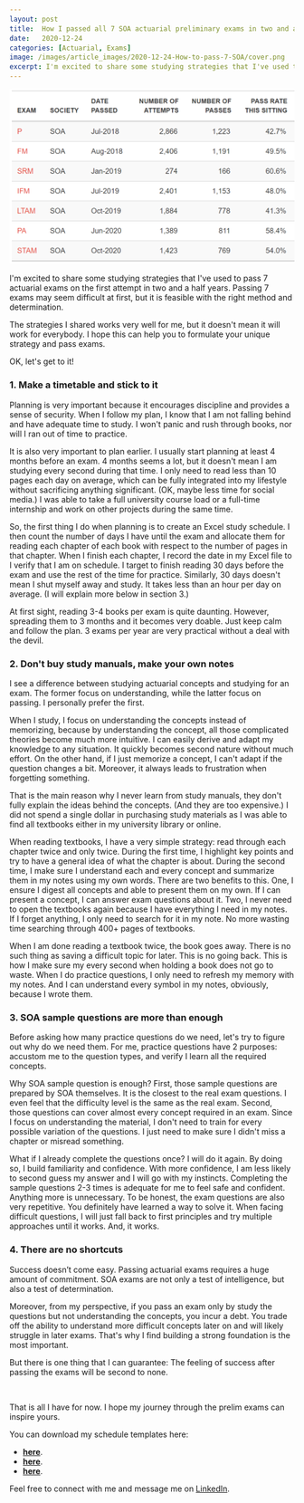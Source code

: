 ```yaml
---
layout: post
title:  How I passed all 7 SOA actuarial preliminary exams in two and a half years
date:   2020-12-24
categories: [Actuarial, Exams]
image: /images/article_images/2020-12-24-How-to-pass-7-SOA/cover.png
excerpt: I'm excited to share some studying strategies that I've used to pass 7 actuarial exams on the first attempt in two and a half years. Passing 7 exams may seem difficult at first, but it is feasible with the right method and determination.
---
```


![Actuarial lookup exam results](/images/article_images/2020-12-24-How-to-pass-7-SOA/cover.png)

I'm excited to share some studying strategies that I've used to pass 7 actuarial exams on the first attempt in two and a half years.
Passing 7 exams may seem difficult at first, but it is feasible with the right method and determination.

The strategies I shared works very well for me, but it doesn't mean it will work for everybody.
I hope this can help you to formulate your unique strategy and pass exams.

OK, let's get to it!



### 1. Make a timetable and stick to it

Planning is very important because it encourages discipline and provides a sense of security.
When I follow my plan, I know that I am not falling behind and have adequate time to study.
I won't panic and rush through books, nor will I ran out of time to practice. 

It is also very important to plan earlier.
I usually start planning at least 4 months before an exam.
4 months seems a lot, but it doesn't mean I am studying every second during that time. 
I only need to read less than 10 pages each day on average, which can be fully integrated into my lifestyle without sacrificing anything significant. (OK, maybe less time for social media.)
I was able to take a full university course load or a full-time internship and work on other projects during the same time.

So, the first thing I do when planning is to create an Excel study schedule.
I then count the number of days I have until the exam and allocate them for reading each chapter of each book with respect to the number of pages in that chapter.
When I finish each chapter, I record the date in my Excel file to I verify that I am on schedule.
I target to finish reading 30 days before the exam and use the rest of the time for practice.
Similarly, 30 days doesn't mean I shut myself away and study.
It takes less than an hour per day on average.
(I will explain more below in section 3.)

At first sight, reading 3-4 books per exam is quite daunting.
However, spreading them to 3 months and it becomes very doable.
Just keep calm and follow the plan. 3 exams per year are very practical without a deal with the devil.



### 2. Don't buy study manuals, make your own notes

I see a difference between studying actuarial concepts and studying for an exam.
The former focus on understanding, while the latter focus on passing.
I personally prefer the first.

When I study, I focus on understanding the concepts instead of memorizing, because by understanding the concept, all those complicated theories become much more intuitive.
I can easily derive and adapt my knowledge to any situation. It quickly becomes second nature without much effort.
On the other hand, if I just memorize a concept, I can't adapt if the question changes a bit.
Moreover, it always leads to frustration when forgetting something.

That is the main reason why I never learn from study manuals, they don't fully explain the ideas behind the concepts.
(And they are too expensive.)
I did not spend a single dollar in purchasing study materials as
I was able to find all textbooks either in my university library or online.

When reading textbooks, I have a very simple strategy: read through each chapter twice and only twice.
During the first time, I highlight key points and try to have a general idea of what the chapter is about.
During the second time, I make sure I understand each and every concept and summarize them in my notes using my own words.
There are two benefits to this.
One, I ensure I digest all concepts and able to present them on my own. If I can present a concept, I can answer exam questions about it.
Two, I never need to open the textbooks again because I have everything I need in my notes.
If I forget anything, I only need to search for it in my note. No more wasting time searching through 400+ pages of textbooks.

When I am done reading a textbook twice, the book goes away.
There is no such thing as saving a difficult topic for later. This is no going back.
This is how I make sure my every second when holding a book does not go to waste.
When I do practice questions, I only need to refresh my memory with my notes.
And I can understand every symbol in my notes, obviously, because I wrote them.



### 3. SOA sample questions are more than enough

Before asking how many practice questions do we need, let's try to figure out why do we need them.
For me, practice questions have 2 purposes: accustom me to the question types, and verify I learn all the required concepts.

Why SOA sample question is enough?
First, those sample questions are prepared by SOA themselves. It is the closest to the real exam questions.
I even feel that the difficulty level is the same as the real exam.
Second, those questions can cover almost every concept required in an exam.
Since I focus on understanding the material, I don't need to train for every possible variation of the questions.
I just need to make sure I didn't miss a chapter or misread something.

What if I already complete the questions once? I will do it again.
By doing so, I build familiarity and confidence.
With more confidence, I am less likely to second guess my answer and I will go with my instincts.
Completing the sample questions 2-3 times is adequate for me to feel safe and confident.
Anything more is unnecessary.
To be honest, the exam questions are also very repetitive.
You definitely have learned a way to solve it.
When facing difficult questions, I will just fall back to first principles and try multiple approaches until it works. And, it works.



### 4. There are no shortcuts

Success doesn’t come easy. 
Passing actuarial exams requires a huge amount of commitment.
SOA exams are not only a test of intelligence, but also a test of determination.

Moreover, from my perspective, if you pass an exam only by study the questions but not understanding the concepts, you incur a debt.
You trade off the ability to understand more difficult concepts later on and will likely struggle in later exams.
That's why I find building a strong foundation is the most important.

But there is one thing that I can guarantee: The feeling of success after passing the exams will be second to none.



<p>&nbsp;</p>

That is all I have for now.
I hope my journey through the prelim exams can inspire yours.

You can download my schedule templates here:

- <a href="/files/2020-12-24-How-to-pass-7-SOA/Timetable Template.xlsx" target="_blank" onclick="tag_share_event('view_external_file', 'How-to-pass-7-SOA template');"><b>here</b></a>.
- <a href="/files/2020-12-24-How-to-pass-7-SOA/STAM Timetable (Example).xlsx" target="_blank" onclick="tag_share_event('view_external_file', 'How-to-pass-7-SOA template');"><b>here</b></a>.
- <a href="/files/2020-12-24-How-to-pass-7-SOA/LTAM Timetable (Example).xlsx" target="_blank" onclick="tag_share_event('view_external_file', 'How-to-pass-7-SOA template');"><b>here</b></a>.

Feel free to connect with me and message me on 
<a href="https://www.linkedin.com/in/jackson-leung-805828174/" target="_blank" onclick="tag_share_event('linkedin_portfolio', '{{ page.title }}');">LinkedIn</a>.



